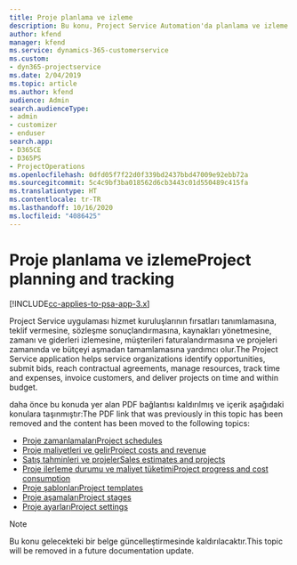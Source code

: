 ```yaml
---
title: Proje planlama ve izleme
description: Bu konu, Project Service Automation'da planlama ve izleme hakkında bilgilere bir bağlantı sağlar.
author: kfend
manager: kfend
ms.service: dynamics-365-customerservice
ms.custom:
- dyn365-projectservice
ms.date: 2/04/2019
ms.topic: article
ms.author: kfend
audience: Admin
search.audienceType:
- admin
- customizer
- enduser
search.app:
- D365CE
- D365PS
- ProjectOperations
ms.openlocfilehash: 0dfd05f7f22d0f339bd2437bbd47009e92ebb72a
ms.sourcegitcommit: 5c4c9bf3ba018562d6cb3443c01d550489c415fa
ms.translationtype: HT
ms.contentlocale: tr-TR
ms.lasthandoff: 10/16/2020
ms.locfileid: "4086425"
---
```

# <a name="project-planning-and-tracking"></a><span data-ttu-id="230b3-103">Proje planlama ve izleme</span><span class="sxs-lookup"><span data-stu-id="230b3-103">Project planning and tracking</span></span>

[!INCLUDE[cc-applies-to-psa-app-3.x](../../includes/cc-applies-to-psa-app-3x.md)]

<span data-ttu-id="230b3-104">Project Service uygulaması hizmet kuruluşlarının fırsatları tanımlamasına, teklif vermesine, sözleşme sonuçlandırmasına, kaynakları yönetmesine, zamanı ve giderleri izlemesine, müşterileri faturalandırmasına ve projeleri zamanında ve bütçeyi aşmadan tamamlamasına yardımcı olur.</span><span class="sxs-lookup"><span data-stu-id="230b3-104">The Project Service application helps service organizations identify opportunities, submit bids, reach contractual agreements, manage resources, track time and expenses, invoice customers, and deliver projects on time and within budget.</span></span> 

<span data-ttu-id="230b3-105">daha önce bu konuda yer alan PDF bağlantısı kaldırılmış ve içerik aşağıdaki konulara taşınmıştır:</span><span class="sxs-lookup"><span data-stu-id="230b3-105">The PDF link that was previously in this topic has been removed and the content has been moved to the following topics:</span></span>

- [<span data-ttu-id="230b3-106">Proje zamanlamaları</span><span class="sxs-lookup"><span data-stu-id="230b3-106">Project schedules</span></span>](../project-creating.md)
- [<span data-ttu-id="230b3-107">Proje maliyetleri ve gelir</span><span class="sxs-lookup"><span data-stu-id="230b3-107">Project costs and revenue</span></span>](../project-estimating.md)
- [<span data-ttu-id="230b3-108">Satış tahminleri ve projeler</span><span class="sxs-lookup"><span data-stu-id="230b3-108">Sales estimates and projects</span></span>](../project-leveraging.md)
- [<span data-ttu-id="230b3-109">Proje ilerleme durumu ve maliyet tüketimi</span><span class="sxs-lookup"><span data-stu-id="230b3-109">Project progress and cost consumption</span></span>](../project-tracking.md)
- [<span data-ttu-id="230b3-110">Proje şablonları</span><span class="sxs-lookup"><span data-stu-id="230b3-110">Project templates</span></span>](../project-templates.md)
- [<span data-ttu-id="230b3-111">Proje aşamaları</span><span class="sxs-lookup"><span data-stu-id="230b3-111">Project stages</span></span>](../project-stages.md)
- [<span data-ttu-id="230b3-112">Proje ayarları</span><span class="sxs-lookup"><span data-stu-id="230b3-112">Project settings</span></span>](../project-settings.md)

> [!NOTE]
> <span data-ttu-id="230b3-113">Bu konu gelecekteki bir belge güncelleştirmesinde kaldırılacaktır.</span><span class="sxs-lookup"><span data-stu-id="230b3-113">This topic will be removed in a future documentation update.</span></span> 
